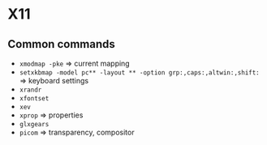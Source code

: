 # X11

## Common commands
- `xmodmap -pke` => current mapping
- `setxkbmap -model pc** -layout ** -option grp:,caps:,altwin:,shift:` => keyboard settings
- `xrandr`
- `xfontset`
- `xev`
- `xprop` => properties
- `glxgears`
- `picom` => transparency, compositor
